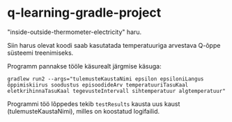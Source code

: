 # q-learning-gradle-project
"inside-outside-thermometer-electricity" haru.

Siin harus olevat koodi saab kasutatada temperatuuriga arvestava Q-õppe süsteemi treenimiseks.

Programm pannakse tööle käsurealt järgmise käsuga:

`gradlew run2 --args="tulemusteKaustaNimi epsilon epsiloniLangus õppimiskiirus soodustus episoodideArv temperatuuriTasuKaal eletkrihinnaTasuKaal tegevusteIntervall sihtemperatuur algtemperatuur"`

Programmi töö lõppedes tekib `testResults` kausta uus kaust (tulemusteKaustaNimi), milles on koostatud logifailid.
